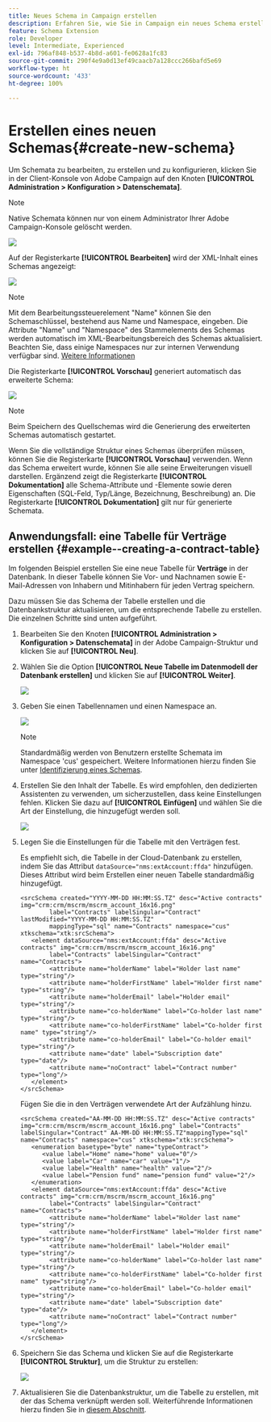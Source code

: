 ```yaml
---
title: Neues Schema in Campaign erstellen
description: Erfahren Sie, wie Sie in Campaign ein neues Schema erstellen
feature: Schema Extension
role: Developer
level: Intermediate, Experienced
exl-id: 796af848-b537-4b8d-a601-fe0628a1fc83
source-git-commit: 290f4e9a0d13ef49caacb7a128ccc266bafd5e69
workflow-type: ht
source-wordcount: '433'
ht-degree: 100%

---
```


# Erstellen eines neuen Schemas{#create-new-schema}

Um Schemata zu bearbeiten, zu erstellen und zu konfigurieren, klicken Sie in der Client-Konsole von Adobe Campaign auf den Knoten **[!UICONTROL Administration > Konfiguration > Datenschemata]**.

>[!NOTE]
>
>Native Schemata können nur von einem Administrator Ihrer Adobe Campaign-Konsole gelöscht werden.

![](assets/schema_navtree.png)

Auf der Registerkarte **[!UICONTROL Bearbeiten]** wird der XML-Inhalt eines Schemas angezeigt:

![](assets/schema_edition.png)

>[!NOTE]
>
>Mit dem Bearbeitungssteuerelement &quot;Name&quot; können Sie den Schemaschlüssel, bestehend aus Name und Namespace, eingeben. Die Attribute &quot;Name&quot; und &quot;Namespace&quot; des Stammelements des Schemas werden automatisch im XML-Bearbeitungsbereich des Schemas aktualisiert. Beachten Sie, dass einige Namespaces nur zur internen Verwendung verfügbar sind. [Weitere Informationen](schemas.md#reserved-namespaces)

Die Registerkarte **[!UICONTROL Vorschau]** generiert automatisch das erweiterte Schema:

![](assets/schema_edition2.png)

>[!NOTE]
>
>Beim Speichern des Quellschemas wird die Generierung des erweiterten Schemas automatisch gestartet.

Wenn Sie die vollständige Struktur eines Schemas überprüfen müssen, können Sie die Registerkarte **[!UICONTROL Vorschau]** verwenden. Wenn das Schema erweitert wurde, können Sie alle seine Erweiterungen visuell darstellen. Ergänzend zeigt die Registerkarte **[!UICONTROL Dokumentation]** alle Schema-Attribute und -Elemente sowie deren Eigenschaften (SQL-Feld, Typ/Länge, Bezeichnung, Beschreibung) an. Die Registerkarte **[!UICONTROL Dokumentation]** gilt nur für generierte Schemata.

## Anwendungsfall: eine Tabelle für Verträge erstellen {#example--creating-a-contract-table}

Im folgenden Beispiel erstellen Sie eine neue Tabelle für **Verträge** in der Datenbank. In dieser Tabelle können Sie Vor- und Nachnamen sowie E-Mail-Adressen von Inhabern und Mitinhabern für jeden Vertrag speichern.

Dazu müssen Sie das Schema der Tabelle erstellen und die Datenbankstruktur aktualisieren, um die entsprechende Tabelle zu erstellen. Die einzelnen Schritte sind unten aufgeführt.

1. Bearbeiten Sie den Knoten **[!UICONTROL Administration > Konfiguration > Datenschemata]** in der Adobe Campaign-Struktur und klicken Sie auf **[!UICONTROL Neu]**.
1. Wählen Sie die Option **[!UICONTROL Neue Tabelle im Datenmodell der Datenbank erstellen]** und klicken Sie auf **[!UICONTROL Weiter]**.

   ![](assets/create_new_schema.png)

1. Geben Sie einen Tabellennamen und einen Namespace an.

   ![](assets/create_new_param.png)

   >[!NOTE]
   >
   >Standardmäßig werden von Benutzern erstellte Schemata im Namespace &#39;cus&#39; gespeichert. Weitere Informationen hierzu finden Sie unter [Identifizierung eines Schemas](extend-schema.md#identification-of-a-schema).

1. Erstellen Sie den Inhalt der Tabelle. Es wird empfohlen, den dedizierten Assistenten zu verwenden, um sicherzustellen, dass keine Einstellungen fehlen. Klicken Sie dazu auf **[!UICONTROL Einfügen]** und wählen Sie die Art der Einstellung, die hinzugefügt werden soll.

   ![](assets/create_new_content.png)

1. Legen Sie die Einstellungen für die Tabelle mit den Verträgen fest.

   Es empfiehlt sich, die Tabelle in der Cloud-Datenbank zu erstellen, indem Sie das Attribut `dataSource="nms:extAccount:ffda"` hinzufügen. Dieses Attribut wird beim Erstellen einer neuen Tabelle standardmäßig hinzugefügt.

   ```
   <srcSchema created="YYYY-MM-DD HH:MM:SS.TZ" desc="Active contracts" img="crm:crm/mscrm/mscrm_account_16x16.png"
           label="Contracts" labelSingular="Contract" lastModified="YYYY-MM-DD HH:MM:SS.TZ"
           mappingType="sql" name="Contracts" namespace="cus" xtkschema="xtk:srcSchema">
      <element dataSource="nms:extAccount:ffda" desc="Active contracts" img="crm:crm/mscrm/mscrm_account_16x16.png"
           label="Contracts" labelSingular="Contract" name="Contracts">
           <attribute name="holderName" label="Holder last name" type="string"/>
           <attribute name="holderFirstName" label="Holder first name" type="string"/>
           <attribute name="holderEmail" label="Holder email" type="string"/>
           <attribute name="co-holderName" label="Co-holder last name" type="string"/>           
           <attribute name="co-holderFirstName" label="Co-holder first name" type="string"/>           
           <attribute name="co-holderEmail" label="Co-holder email" type="string"/>    
           <attribute name="date" label="Subscription date" type="date"/>     
           <attribute name="noContract" label="Contract number" type="long"/> 
      </element>
   </srcSchema>
   ```

   Fügen Sie die in den Verträgen verwendete Art der Aufzählung hinzu.

   ```
   <srcSchema created="AA-MM-DD HH:MM:SS.TZ" desc="Active contracts" img="crm:crm/mscrm/mscrm_account_16x16.png" label="Contracts" labelSingular="Contract" AA-MM-DD HH:MM:SS.TZ"mappingType="sql" name="Contracts" namespace="cus" xtkschema="xtk:srcSchema">
      <enumeration basetype="byte" name="typeContract">
         <value label="Home" name="home" value="0"/>
         <value label="Car" name="car" value="1"/>
         <value label="Health" name="health" value="2"/>
         <value label="Pension fund" name="pension fund" value="2"/>
      </enumeration>
      <element dataSource="nms:extAccount:ffda" desc="Active contracts" img="crm:crm/mscrm/mscrm_account_16x16.png"
           label="Contracts" labelSingular="Contract" name="Contracts">
           <attribute name="holderName" label="Holder last name" type="string"/>
           <attribute name="holderFirstName" label="Holder first name" type="string"/>
           <attribute name="holderEmail" label="Holder email" type="string"/>
           <attribute name="co-holderName" label="Co-holder last name" type="string"/>           
           <attribute name="co-holderFirstName" label="Co-holder first name" type="string"/>           
           <attribute name="co-holderEmail" label="Co-holder email" type="string"/>    
           <attribute name="date" label="Subscription date" type="date"/>     
           <attribute name="noContract" label="Contract number" type="long"/> 
      </element>
   </srcSchema>
   ```

1. Speichern Sie das Schema und klicken Sie auf die Registerkarte **[!UICONTROL Struktur]**, um die Struktur zu erstellen:

   ![](assets/configuration_structure.png)

1. Aktualisieren Sie die Datenbankstruktur, um die Tabelle zu erstellen, mit der das Schema verknüpft werden soll. Weiterführende Informationen hierzu finden Sie in [diesem Abschnitt](update-database-structure.md).
